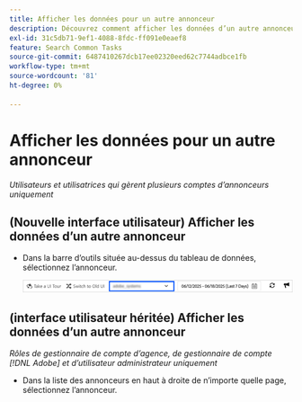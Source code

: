 ```yaml
---
title: Afficher les données pour un autre annonceur
description: Découvrez comment afficher les données d’un autre annonceur.
exl-id: 31c5db71-9ef1-4088-8fdc-ff091e0eaef8
feature: Search Common Tasks
source-git-commit: 6487410267dcb17ee02320eed62c7744adbce1fb
workflow-type: tm+mt
source-wordcount: '81'
ht-degree: 0%

---
```


# Afficher les données pour un autre annonceur

*Utilisateurs et utilisatrices qui gèrent plusieurs comptes d’annonceurs uniquement*

## (Nouvelle interface utilisateur) Afficher les données d’un autre annonceur

* Dans la barre d’outils située au-dessus du tableau de données, sélectionnez l’annonceur.

  ![Sélecteur publicitaire dans la barre d’outils](/help/search-social-commerce/assets/advertiser-selector.png "Sélecteur publicitaire dans la barre d’outils")

## (interface utilisateur héritée) Afficher les données d’un autre annonceur

*Rôles de gestionnaire de compte d’agence, de gestionnaire de compte [!DNL Adobe] et d’utilisateur administrateur uniquement*

* Dans la liste des annonceurs en haut à droite de n’importe quelle page, sélectionnez l’annonceur.
